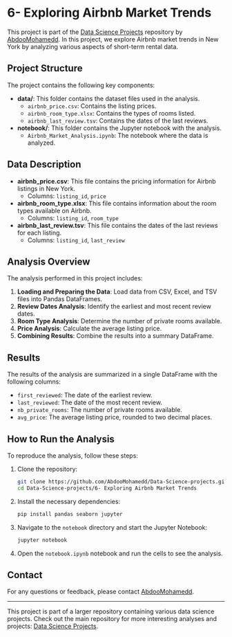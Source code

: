 # 6- Exploring Airbnb Market Trends

This project is part of the [Data Science Projects](https://github.com/AbdooMohamedd/Data-Science-projects) repository by [AbdooMohamedd](https://github.com/AbdooMohamedd). In this project, we explore Airbnb market trends in New York by analyzing various aspects of short-term rental data.

## Project Structure

The project contains the following key components:

- **data/**: This folder contains the dataset files used in the analysis.
  - `airbnb_price.csv`: Contains the listing prices.
  - `airbnb_room_type.xlsx`: Contains the types of rooms listed.
  - `airbnb_last_review.tsv`: Contains the dates of the last reviews.
- **notebook/**: This folder contains the Jupyter notebook with the analysis.
  - `Airbnb_Market_Analysis.ipynb`: The notebook where the data is analyzed.

## Data Description

- **airbnb_price.csv**: This file contains the pricing information for Airbnb listings in New York.
  - Columns: `listing_id`, `price`
- **airbnb_room_type.xlsx**: This file contains information about the room types available on Airbnb.
  - Columns: `listing_id`, `room_type`
- **airbnb_last_review.tsv**: This file contains the dates of the last reviews for each listing.
  - Columns: `listing_id`, `last_review`

## Analysis Overview

The analysis performed in this project includes:

1. **Loading and Preparing the Data**: Load data from CSV, Excel, and TSV files into Pandas DataFrames.
2. **Review Dates Analysis**: Identify the earliest and most recent review dates.
3. **Room Type Analysis**: Determine the number of private rooms available.
4. **Price Analysis**: Calculate the average listing price.
5. **Combining Results**: Combine the results into a summary DataFrame.

## Results

The results of the analysis are summarized in a single DataFrame with the following columns:
- `first_reviewed`: The date of the earliest review.
- `last_reviewed`: The date of the most recent review.
- `nb_private_rooms`: The number of private rooms available.
- `avg_price`: The average listing price, rounded to two decimal places.

## How to Run the Analysis

To reproduce the analysis, follow these steps:

1. Clone the repository:
   ```bash
   git clone https://github.com/AbdooMohamedd/Data-Science-projects.git
   cd Data-Science-projects/6- Exploring Airbnb Market Trends
   ```

2. Install the necessary dependencies:
   ```bash
   pip install pandas seaborn jupyter
   ```

3. Navigate to the `notebook` directory and start the Jupyter Notebook:
   ```bash
   jupyter notebook
   ```

4. Open the `notebook.ipynb` notebook and run the cells to see the analysis.

## Contact

For any questions or feedback, please contact [AbdooMohamedd](https://github.com/AbdooMohamedd).

---

This project is part of a larger repository containing various data science projects. Check out the main repository for more interesting analyses and projects: [Data Science Projects](https://github.com/AbdooMohamedd/Data-Science-projects).
